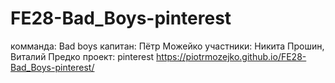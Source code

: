 # FE28-Bad_Boys-pinterest
комманда: Bad boys
капитан:  Пётр  Можейко
участники: Никита Прошин,
Виталий Предко
проект: pinterest
https://piotrmozejko.github.io/FE28-Bad_Boys-pinterest/

